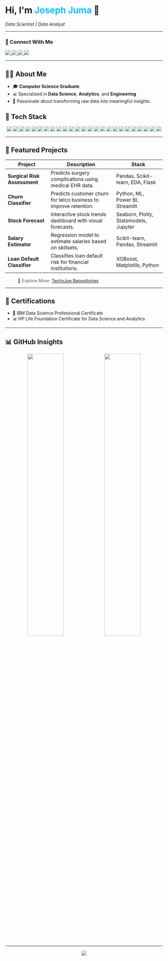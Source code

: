 <!-- Header with Profile Picture -->

<h1 align="left">Hi, I'm <span style="color:#00BFFF;">Joseph Juma</span> 👋</h1>

<p align="left">
  <em> Data Scientist | Data Analyst </em>
</p>

---

### 🔗 Connect With Me

<p align="left">
  <a href="https://www.linkedin.com/in/joseph-juma-867511355/" target="_blank">
    <img src="https://img.shields.io/badge/LinkedIn-0A66C2?style=for-the-badge&logo=linkedin&logoColor=white" />
  </a>
  <a href="mailto:josejuma397@gmail.com">
    <img src="https://img.shields.io/badge/Gmail-D14836?style=for-the-badge&logo=gmail&logoColor=white" />
  </a>
  <a href="tel:+254115232795">
    <img src="https://img.shields.io/badge/Call/WhatsApp-25D366?style=for-the-badge&logo=whatsapp&logoColor=white" />
  </a>
  <a href="https://github.com/TechyJoe">
    <img src="https://img.shields.io/badge/GitHub-181717?style=for-the-badge&logo=github&logoColor=white" />
  </a>
</p>

---

## 👨‍💻 About Me

- 🎓 **Computer Science Graduate**  
- 📊 Specialized in **Data Science**, **Analytics**, and **Engineering**  
- 🧠 Passionate about transforming raw data into meaningful insights.


## 🧰 Tech Stack
<p align="center">
  <!-- Data Science & Analytics Stack -->
  <img src="https://img.shields.io/badge/Python-3776AB?style=for-the-badge&logo=python&logoColor=white" />
  <img src="https://img.shields.io/badge/SQL-336791?style=for-the-badge&logo=sqlite&logoColor=white" />
  <img src="https://img.shields.io/badge/Pandas-150458?style=for-the-badge&logo=pandas&logoColor=white" />
  <img src="https://img.shields.io/badge/NumPy-013243?style=for-the-badge&logo=numpy&logoColor=white" />
  <img src="https://img.shields.io/badge/Matplotlib-3776AB?style=for-the-badge&logo=matplotlib&logoColor=white" />
  <img src="https://img.shields.io/badge/Seaborn-4B8BBE?style=for-the-badge&logo=python&logoColor=white" />
  <img src="https://img.shields.io/badge/Plotly-3F4F75?style=for-the-badge&logo=plotly&logoColor=white" />
  <img src="https://img.shields.io/badge/Scikit--learn-F7931E?style=for-the-badge&logo=scikit-learn&logoColor=white" />
  <img src="https://img.shields.io/badge/PySpark-EF3B2D?style=for-the-badge&logo=apache-spark&logoColor=white" />
  <img src="https://img.shields.io/badge/Excel-217346?style=for-the-badge&logo=microsoft-excel&logoColor=white" />
  <img src="https://img.shields.io/badge/Power_BI-F2C811?style=for-the-badge&logo=microsoft-power-bi&logoColor=black" />
  <img src="https://img.shields.io/badge/Jupyter-F37626?style=for-the-badge&logo=jupyter&logoColor=white" />
  <img src="https://img.shields.io/badge/Flask-FF4B4B?style=for-the-badge&logo=flask&logoColor=white" />
  <img src="https://img.shields.io/badge/Azure_ML-0078D4?style=for-the-badge&logo=microsoft-azure&logoColor=white" />
  <img src="https://img.shields.io/badge/VSCode-007ACC?style=for-the-badge&logo=visual-studio-code&logoColor=white" />
  <img src="https://img.shields.io/badge/Airflow-017CEE?style=for-the-badge&logo=apache-airflow&logoColor=white" />
  <img src="https://img.shields.io/badge/Kafka-231F20?style=for-the-badge&logo=apache-kafka&logoColor=white" />
  <img src="https://img.shields.io/badge/dbt-FF694B?style=for-the-badge&logo=dbt&logoColor=white" />
  <img src="https://img.shields.io/badge/Azure_Data_Lake-0078D4?style=for-the-badge&logo=microsoft-azure&logoColor=white" />
  <img src="https://img.shields.io/badge/Azure_Data_Factory-0078D4?style=for-the-badge&logo=microsoft-azure&logoColor=white" />
  <img src="https://img.shields.io/badge/Databricks-EF3B2D?style=for-the-badge&logo=databricks&logoColor=white" />
  <img src="https://img.shields.io/badge/Apache_Spark-E25A1C?style=for-the-badge&logo=apache-spark&logoColor=white" />
  <img src="https://img.shields.io/badge/MongoDB-47A248?style=for-the-badge&logo=mongodb&logoColor=white" />
  <img src="https://img.shields.io/badge/PostgreSQL-336791?style=for-the-badge&logo=postgresql&logoColor=white" />
  <img src="https://img.shields.io/badge/GitHub_Actions-2088FF?style=for-the-badge&logo=github-actions&logoColor=white" />
</p>

</p>


---

## 📁 Featured Projects

| Project | Description | Stack |
|--------|-------------|--------|
| **Surgical Risk Assessment** | Predicts surgery complications using medical EHR data. | Pandas, Scikit-learn, EDA, Flask |
| **Churn Classifier** | Predicts customer churn for telco business to improve retention. | Python, ML, Power BI, Streamlit |
| **Stock Forecast** | Interactive stock trends dashboard with visual forecasts. | Seaborn, Plotly, Statsmodels, Jupyter |
| **Salary Estimator** | Regression model to estimate salaries based on skillsets. | Scikit-learn, Pandas, Streamlit |
| **Loan Default Classifier** | Classifies loan default risk for financial institutions. | XGBoost, Matplotlib, Python |

> 📂 Explore More: [TechyJoe Repositories](https://github.com/TechyJoe?tab=repositories)

---

## 🏅 Certifications

- 🧪 IBM Data Science Professional Certificate  
- 📊 HP Life Foundation Certificate for Data Science and Analytics

---

## 📊 GitHub Insights

<p align="center">
  <img src="https://github-readme-stats.vercel.app/api?username=TechyJoe&show_icons=true&theme=tokyonight" width="48%" />
  <img src="https://github-readme-stats.vercel.app/api/top-langs/?username=TechyJoe&layout=compact&theme=tokyonight" width="48%" />
</p>

---

<p align="center">
  <img src="https://readme-typing-svg.demolab.com?font=Fira+Code&weight=500&pause=1000&color=00BFFF&center=true&vCenter=true&width=435&lines=Turning+data+into+decisions...;Always+learning.+Always+building." />
</p>
